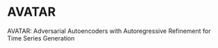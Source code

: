 # AVATAR
AVATAR: Adversarial Autoencoders with Autoregressive Refinement for Time Series Generation
